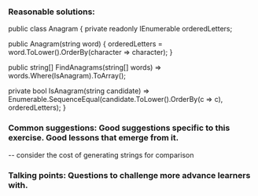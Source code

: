 ### Reasonable solutions: 

public class Anagram
{
  private readonly IEnumerable<char> orderedLetters;

  public Anagram(string word)
  {
    orderedLetters = word.ToLower().OrderBy(character => character);
  }
  
  public string[] FindAnagrams(string[] words)
    => words.Where(IsAnagram).ToArray(); 
  
  private bool IsAnagram(string candidate)
    => Enumerable.SequenceEqual(candidate.ToLower().OrderBy(c => c), orderedLetters);
}
  
### Common suggestions: Good suggestions specific to this exercise. Good lessons that emerge from it.
  
-- consider the cost of generating strings for comparison
  
### Talking points: Questions to challenge more advance learners with.
